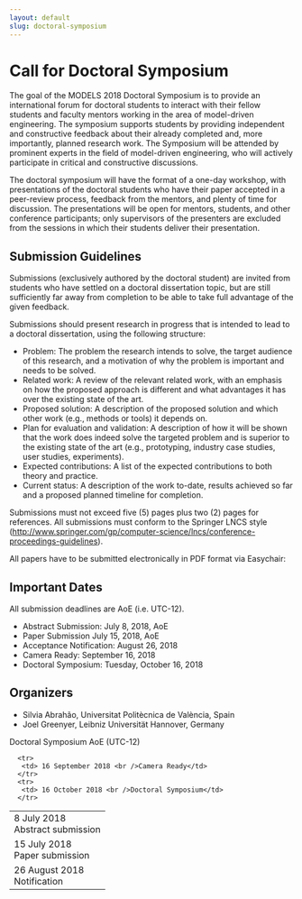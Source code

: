 ```yaml
---
layout: default
slug: doctoral-symposium
---
```

<div class="row">
 <div class="col-md-8" markdown="1">

# Call for Doctoral Symposium

The goal of the MODELS 2018 Doctoral Symposium is to provide an international forum for doctoral students to interact with their fellow students and faculty mentors working in the area of model-driven engineering. The symposium supports students by providing independent and constructive feedback about their already completed and, more importantly, planned research work. The Symposium will be attended by prominent experts in the field of model-driven engineering, who will actively participate in critical and constructive discussions.

The doctoral symposium will have the format of a one-day workshop, with presentations of the doctoral students who have their paper accepted in a peer-review process, feedback from the mentors, and plenty of time for discussion. The presentations will be open for mentors, students, and other conference participants; only supervisors of the presenters are excluded from the sessions in which their students deliver their presentation.

## Submission Guidelines

Submissions (exclusively authored by the doctoral student) are invited from students who have settled on a doctoral dissertation topic, but are still sufficiently far away from completion to be able to take full advantage of the given feedback. 

Submissions should present research in progress that is intended to lead to a doctoral dissertation, using the following structure:


* Problem: The problem the research intends to solve, the target audience of this research, and a motivation of why the problem is important and needs to be solved.
* Related work: A review of the relevant related work, with an emphasis on how the proposed approach is different and what advantages it has over the existing state of the art.
* Proposed solution: A description of the proposed solution and which other work (e.g., methods or tools) it depends on.
* Plan for evaluation and validation: A description of how it will be shown that the work does indeed solve the targeted problem and is superior to the existing state of the art (e.g., prototyping, industry case studies, user studies, experiments).
* Expected contributions: A list of the expected contributions to both theory and practice.
* Current status: A description of the work to-date, results achieved so far and a proposed planned timeline for completion.

Submissions must not exceed five (5) pages plus two (2) pages for references. All submissions must conform to the Springer LNCS style (http://www.springer.com/gp/computer-science/lncs/conference-proceedings-guidelines).

All papers have to be submitted electronically in PDF format via Easychair: <Link here>

## Important Dates
All submission deadlines are AoE (i.e. UTC-12).

* Abstract Submission: July 8, 2018, AoE
* Paper Submission July 15, 2018, AoE
* Acceptance Notification: August 26, 2018
* Camera Ready: September 16, 2018
* Doctoral Symposium: Tuesday, October 16, 2018


## Organizers

* Silvia Abrahão, Universitat Politècnica de València, Spain
* Joel Greenyer, Leibniz Universität Hannover, Germany


</div>
<div id="dates" class="col-md-4">
    <div class="panel panel-primary" style="position: fixed;">
      <div class="panel-heading">
        <div class="panel-title">
           Doctoral Symposium  <span class="pull-right"> 
                                <span class="glyphicon glyphicon-globe"></span>
                                <span class="glyphicon glyphicon-time"></span>
                                AoE (UTC-12)
                              </span> <br /></div>
      </div>
      <table class="table table-hover important-dates-in-sidebar">
      <tbody>
      <tr>
      <td> 8 July 2018 <br />Abstract submission </td>
      </tr>
      <tr>
       <td> 15 July 2018 <br />Paper submission</td>
      </tr>
      <tr>
       <td> 26 August 2018 <br />Notification</td>
      </tr>

      <tr>
       <td> 16 September 2018 <br />Camera Ready</td>
      </tr>  
      <tr>
       <td> 16 October 2018 <br />Doctoral Symposium</td>
      </tr>        
   </tbody>
   </table>  
  </div>
 </div>
</div>



